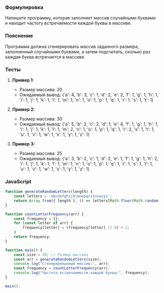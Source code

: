 
### Формулировка
Напишите программу, которая заполняет массив случайными буквами и находит частоту встречаемости каждой буквы в массиве.

### Пояснение
Программа должна сгенерировать массив заданного размера, заполненный случайными буквами, а затем подсчитать, сколько раз каждая буква встречается в массиве.

### Тесты

1. **Пример 1:**
   - Размер массива: 20
   - Ожидаемый вывод: {'a': 4, 'b': 3, 'c': 1, 'd': 2, 'e': 2, 'f': 1, 'g': 1, 'h': 1, 'i': 1, 'j': 1, 'k': 1, 'l': 1, 'm': 1, 'n': 1, 'o': 1, 'p': 1, 'q': 1, 'r': 1, 's': 1, 't': 1}

2. **Пример 2:**
   - Размер массива: 30
   - Ожидаемый вывод: {'a': 5, 'b': 2, 'c': 2, 'd': 1, 'e': 4, 'f': 1, 'g': 1, 'h': 1, 'i': 1, 'j': 1, 'k': 1, 'l': 1, 'm': 2, 'n': 1, 'o': 1, 'p': 1, 'q': 1, 'r': 2, 's': 1, 't': 1, 'u': 1, 'v': 1, 'w': 1, 'x': 1, 'y': 1, 'z': 1}

3. **Пример 3:**
   - Размер массива: 25
   - Ожидаемый вывод: {'a': 3, 'b': 2, 'c': 1, 'd': 2, 'e': 1, 'f': 1, 'g': 1, 'h': 2, 'i': 1, 'j': 1, 'k': 1, 'l': 1, 'm': 1, 'n': 1, 'o': 1, 'p': 1, 'q': 1, 'r': 1, 's': 1, 't': 1, 'u': 1, 'v': 1, 'w': 1, 'x': 1, 'y': 1, 'z': 1}

### JavaScript
```javascript
function generateRandomLetters(length) {
    const letters = 'abcdefghijklmnopqrstuvwxyz';
    return Array.from({ length }, () => letters[Math.floor(Math.random() * letters.length)]);
}

function countLetterFrequency(arr) {
    const frequency = {};
    for (const letter of arr) {
        frequency[letter] = (frequency[letter] || 0) + 1;
    }
    return frequency;
}

function main() {
    const size = 20; // Размер массива
    const arr = generateRandomLetters(size);
    console.log("Сгенерированный массив:", arr);
    const frequency = countLetterFrequency(arr);
    console.log("Частота встречаемости каждой буквы:", frequency);
}

main();
```

